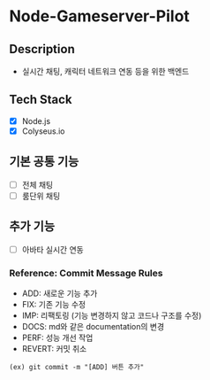 # Node-Gameserver-Pilot

## Description

- 실시간 채팅, 캐릭터 네트워크 연동 등을 위한 백엔드

## Tech Stack

- [x] Node.js
- [x] Colyseus.io

## 기본 공통 기능

- [ ] 전체 채팅
- [ ] 룸단위 채팅

## 추가 기능

- [ ] 아바타 실시간 연동

### Reference: Commit Message Rules

- ADD: 새로운 기능 추가
- FIX: 기존 기능 수정
- IMP: 리팩토링 (기능 변경하지 않고 코드나 구조를 수정)
- DOCS: md와 같은 documentation의 변경
- PERF: 성능 개선 작업
- REVERT: 커밋 취소

```
(ex) git commit -m "[ADD] 버튼 추가"
```